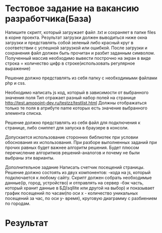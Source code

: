 # Тестовое задание на вакансию разработчика(База)

Напишите скрипт, который загружает файл .txt  и сохраняет в папке files в корне проекта. Результат загрузки должен выводиться ниже окна загрузки и представлять собой зеленый либо красный круг в соответствии с успешной загрузкой или ошибкой.
После загрузки и сохранения файл должен быть прочитан и разбит заданным символом. Полученный массив необходимо вывести построчно на экран в виде строка = количество цифр в строке(использовать регулярное выражение)


Решение должно представлять из себя папку с необходимыми файлами php и css.


Необходимо написать js код, который в зависимости от выбранного значения поля Тип отражает разный набор полей на странице http://test.amopoint-dev.ru/testzz/testlist.html
Должны отображаться только те поля в атрибуте name которых есть значение выбранного элемента списка. 


Решение должно представлять из себя файл для подключения к странице, либо сниппет для запуска в браузере в консоли.


Допускается использование сторонних библиотек при условии обоснования их использования. При разборе выполненных заданий при прочих равных будет важнее алгоритм решения. Будет плюсом перечисление алгоритмов решений-аналогов и почему не были выбраны эти варианты. 

Дополнительное задание
Написать счетчик посещений страницы. Решение должно состоять из двух компонентов: 
-кода на js, который подключается к любому сайту. Скрипт должен собрать необходимые данные(ip, город, устройство) и отправлять на сервер
 -бэк часть, который хранит данные в БД(sqllite или другой на выбор) и показывает график посещений по часам(по оси х - количество уникальных посещений за час, по оси y- время), круговую диаграмму с разбиением по городам.


# Результат